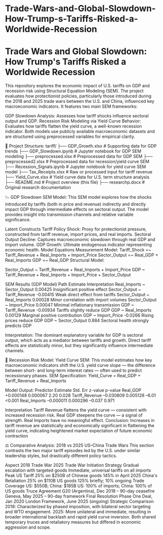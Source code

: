 # Trade-Wars-and-Global-Slowdown-How-Trump-s-Tariffs-Risked-a-Worldwide-Recession
# Trade Wars and Global Slowdown: How Trump's Tariffs Risked a Worldwide Recession
This repository explores the economic impact of U.S. tariffs on GDP and recession risk using Structural Equation Modeling (SEM). The project evaluates how protectionist policies, particularly those introduced during the 2018 and 2025 trade wars between the U.S. and China, influenced key macroeconomic indicators. It features two main SEM frameworks:

GDP Slowdown Analysis: Assesses how tariff shocks influence sectoral output and GDP.
Recession Risk Modeling via Yield Curve Behavior: Evaluates how tariffs flatten the yield curve, a well-known recession indicator.
Both models use publicly available macroeconomic datasets and are structured using preprocessed variables for empirical clarity.

📁 Project Structure:
tariff/
├── GDP_Growth.xlsx              # Supporting data for GDP trends
├── GDP_Slowdown.ipynb           # Jupyter notebook for GDP SEM modeling
├── preprocessed.xlsx            # Preprocessed data for GDP SEM
├── preprocessed2.xlsx           # Preprocessed data for recession/yield curve SEM
├── Recession_Signals.ipynb      # Jupyter notebook for yield curve SEM model
├── Tax_Receipts.xlsx            # Raw or processed input for tariff revenue
├── Yield_Curve.xlsx             # Yield curve data for U.S. term structure analysis
├── README.md                    # Project overview (this file)
├── researchp.docx               # Original research documentation

📉 GDP Slowdown SEM Model:
This SEM model explores how the shocks introduced by tariffs (both in price and revenue) indirectly and directly impact GDP through intermediate effects on sectoral output. The model provides insight into transmission channels and relative variable significance.

Latent Constructs
Tariff Policy Shock: Proxy for protectionist pressure, constructed from tariff revenue, import prices, and real imports.
Sectoral Output Decline: Captures macroeconomic slowdown through real GDP and import volume.
GDP Growth: Ultimate endogenous indicator representing economic health.
Model Equations
Measurement Model:
Tariff_Shock =~ Tariff_Revenue + Real_Imports + Import_Price
Sector_Output =~ Real_GDP + Real_Imports
GDP =~ Real_GDP
Structural Model:

Sector_Output ~ Tariff_Revenue + Real_Imports + Import_Price
GDP ~ Tariff_Revenue + Real_Imports + Import_Price + Sector_Output

SEM Results (GDP Model)
Path	Estimate	Interpretation
Real_Imports ~ Sector_Output	0.00425	Insignificant positive effect
Sector_Output ~ Tariff_Revenue	-0.00415	Weak direct effect from tariffs
Sector_Output ~ Real_Imports	0.00028	Minor correlation with import volumes
Sector_Output ~ Import_Price	0.00047	Minimal inflationary transmission
GDP ~ Tariff_Revenue	-0.00934	Tariffs slightly reduce GDP
GDP ~ Real_Imports	0.00129	Marginal positive contribution
GDP ~ Import_Price	-0.0266	Rising prices reduce GDP
GDP ~ Sector_Output	0.884	Sectoral health strongly predicts GDP

Interpretation: The dominant explanatory variable for GDP is sectoral output, which acts as a mediator between tariffs and growth. Direct tariff effects are statistically minor, but they significantly influence intermediate channels.

🔻 Recession Risk Model: Yield Curve SEM:
This model estimates how key macroeconomic indicators shift the U.S. yield curve slope — the difference between short- and long-term interest rates — often used to predict recessionary phases.
SEM Specification:
Yield_Curve = Real_GDP + Tariff_Revenue + Real_Imports

Model Output:
Predictor	Estimate	Std. Err	z-value	p-value
Real_GDP	+0.000148	0.000067	2.20	0.028
Tariff_Revenue	–0.030809	0.005128	–6.01	<0.001
Real_Imports	–0.000011	0.000296	–0.037	0.971

Interpretation
Tariff Revenue flattens the yield curve — consistent with increased recession risk.
Real GDP steepens the curve — a signal of strength.
Real Imports have no meaningful effect.
Conclusion: Increases in tariff revenue are statistically and economically significant in flattening the yield curve, indicating heightened market expectation of future economic contraction

⚖️ Comparative Analysis: 2018 vs 2025 US–China Trade Wars
This section contrasts the two major tariff episodes led by the U.S. under similar leadership styles, but drastically different policy tactics.

Aspect	2018 Trade War	2025 Trade War
Initiation Strategy	Gradual escalation with targeted goods	Immediate, universal tariffs on all imports
Peak US Tariff	25% on $250B of Chinese goods	145% in April 2025
China's Retaliation	25% on $110B US goods	125% briefly; 10% ongoing
Trade Coverage	US: $550B; China: $185B	US: 100% of imports; China: 100% of US goods
Truce Agreement	G20 (Argentina), Dec 2018 – 90-day ceasefire	Geneva, May 2025 – 90-day framework
Final Resolution	Phase One Deal, Jan 2020	London Framework, June 2025 (ongoing)
Strategic Comparison
2018: Characterized by phased imposition, with bilateral sector targeting and WTO engagement.
2025: More unilateral and immediate, resulting in broader international backlash and rapid yield curve inversion.
Both shared temporary truces and retaliatory measures but differed in economic aggression and scope.
